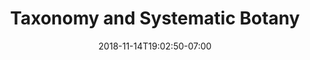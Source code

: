 ---
title: 'Taxonomy and Systematic Botany'
date: 2018-11-14T19:02:50-07:00
draft: false
weight: 5
---
